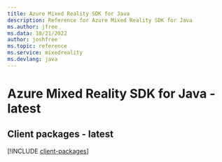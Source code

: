 ```yaml
---
title: Azure Mixed Reality SDK for Java
description: Reference for Azure Mixed Reality SDK for Java
ms.author: jfree
ms.data: 10/21/2022
author: joshfree
ms.topic: reference
ms.service: mixedreality
ms.devlang: java
---
```

# Azure Mixed Reality SDK for Java - latest

## Client packages - latest
[!INCLUDE [client-packages](mixed-reality-client-index.md)]